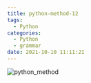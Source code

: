 ```yaml
---
title: python-method-12
tags:
  - Python
categories:
  - Python
  - grammar
date: 2021-10-10 11:11:21
---
```


![python_method](/review_img/python_grammar/13.PNG)

